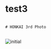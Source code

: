 # test3

<pre>
<code>
# HONKAI 3rd Photo
</code>
</pre>


![initial](https://user-images.githubusercontent.com/106739732/172033198-5ddf673e-fad3-404e-879c-4e0af121aea9.png)

